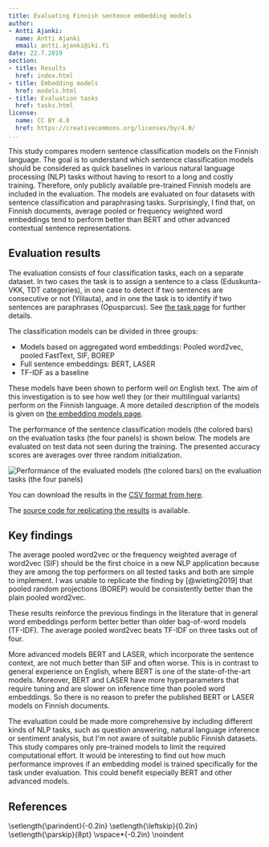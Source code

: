 ```yaml
---
title: Evaluating Finnish sentence embedding models
author:
- Antti Ajanki:
  name: Antti Ajanki
  email: antti.ajanki@iki.fi
date: 22.7.2019
section:
- title: Results
  href: index.html
- title: Embedding models
  href: models.html
- title: Evaluation tasks
  href: tasks.html
license:
  name: CC BY 4.0
  href: https://creativecommons.org/licenses/by/4.0/
...
```


This study compares modern sentence classification models on the
Finnish language. The goal is to understand which sentence
classification models should be considered as quick baselines in
various natural language processing (NLP) tasks without having to
resort to a long and costly training. Therefore, only publicly
available pre-trained Finnish models are included in the evaluation.
The models are evaluated on four datasets with sentence classification
and paraphrasing tasks. Surprisingly, I find that, on Finnish
documents, average pooled or frequency weighted word embeddings tend
to perform better than BERT and other advanced contextual sentence
representations.

## Evaluation results

The evaluation consists of four classification tasks, each on a
separate dataset. In two cases the task is to assign a sentence to a
class (Eduskunta-VKK, TDT categories), in one case to detect if two
sentences are consecutive or not (Ylilauta), and in one the task is to
identify if two sentences are paraphrases (Opusparcus). See [the task
page](tasks.html) for further details.

The classification models can be divided in three groups:

* Models based on aggregated word embeddings: Pooled word2vec, pooled FastText, SIF, BOREP
* Full sentence embeddings: BERT, LASER
* TF-IDF as a baseline

These models have been shown to perform well on English text. The aim
of this investigation is to see how well they (or their multilingual
variants) perform on the Finnish language. A more detailed description
of the models is given on [the embedding models page](models.html).

The performance of the sentence classification models (the colored
bars) on the evaluation tasks (the four panels) is shown below. The
models are evaluated on test data not seen during the training. The
presented accuracy scores are averages over three random
initialization.

![Performance of the evaluated models (the colored bars) on the
evaluation tasks (the four panels)](images/scores.svg)

You can download the results in the [CSV format from
here](https://github.com/aajanki/fi-sentence-embeddings-eval/blob/master/scores/scores.csv).

The [source code for replicating the
results](https://github.com/aajanki/fi-sentence-embeddings-eval) is
available.

## Key findings

The average pooled word2vec or the frequency weighted average of
word2vec (SIF) should be the first choice in a new NLP application
because they are among the top performers on all tested tasks and both
are simple to implement. I was unable to replicate the finding by
[@wieting2019] that pooled random projections (BOREP) would be
consistently better than the plain pooled word2vec.

These results reinforce the previous findings in the literature that
in general word embeddings perform better better than older
bag-of-word models (TF-IDF). The average pooled word2vec beats TF-IDF
on three tasks out of four.

More advanced models BERT and LASER, which incorporate the sentence
context, are not much better than SIF and often worse. This is in
contrast to general experience on English, where BERT is one of the
state-of-the-art models. Moreover, BERT and LASER have more
hyperparameters that require tuning and are slower on inference time
than pooled word embeddings. So there is no reason to prefer the
published BERT or LASER models on Finnish documents.

The evaluation could be made more comprehensive by including different
kinds of NLP tasks, such as question answering, natural language
inference or sentiment analysis, but I'm not aware of suitable public
Finnish datasets. This study compares only pre-trained models to limit
the required computational effort. It would be interesting to find out
how much performance improves if an embedding model is trained
specifically for the task under evaluation. This could benefit
especially BERT and other advanced models.

## References
\setlength{\parindent}{-0.2in}
\setlength{\leftskip}{0.2in}
\setlength{\parskip}{8pt}
\vspace*{-0.2in}
\noindent
